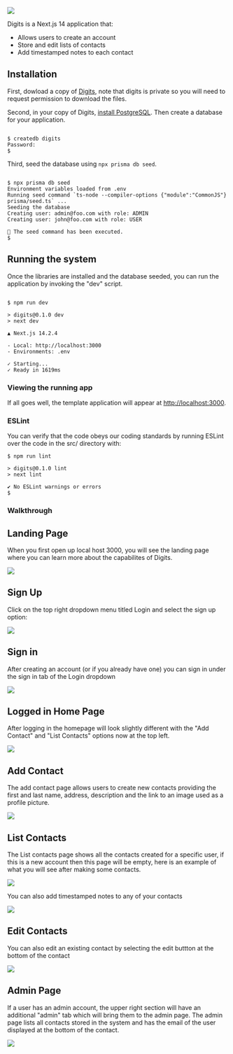![](/public/digits-home-image.png)

Digits is a Next.js 14 application that:

- Allows users to create an account
- Store and edit lists of contacts
- Add timestamped notes to each contact


## Installation

First, dowload a copy of [Digits](https://github.com/CoenBracilano/digits), note that digits is private so you will need to request permission to download the files.


Second, in your copy of Digits, [install PostgreSQL](https://www.postgresql.org/download/). Then create a database for your application.

```

$ createdb digits
Password:
$

```

Third, seed the database using `npx prisma db seed`.

```

$ npx prisma db seed
Environment variables loaded from .env
Running seed command `ts-node --compiler-options {"module":"CommonJS"} prisma/seed.ts` ...
Seeding the database
Creating user: admin@foo.com with role: ADMIN
Creating user: john@foo.com with role: USER

🌱 The seed command has been executed.
$

```

## Running the system

Once the libraries are installed and the database seeded, you can run the application by invoking the "dev" script.

```

$ npm run dev

> digits@0.1.0 dev
> next dev

▲ Next.js 14.2.4

- Local: http://localhost:3000
- Environments: .env

✓ Starting...
✓ Ready in 1619ms

```

### Viewing the running app

If all goes well, the template application will appear at [http://localhost:3000](http://localhost:3000).

### ESLint

You can verify that the code obeys our coding standards by running ESLint over the code in the src/ directory with:

```
$ npm run lint

> digits@0.1.0 lint
> next lint

✔ No ESLint warnings or errors
$
```
### Walkthrough

## Landing Page

When you first open up local host 3000, you will see the landing page where you can learn more about the capabilites of Digits.

![](/public/digits-home-image.png)

## Sign Up

Click on the top right dropdown menu titled Login and select the sign up option:

![](/public/digits-sign-up.png)

## Sign in

After creating an account (or if you already have one) you can sign in under the sign in tab of the Login dropdown

![](/public/digits-sign-in.png)

## Logged in Home Page

After logging in the homepage will look slightly different with the "Add Contact" and "List Contacts" options now at the top left.

![](/public/digits-home-loggedIn.png)

## Add Contact

The add contact page allows users to create new contacts providing the first and last name, address, description and the link to an image used as a profile picture. 

![](/public/digits-add-contact.png)

## List Contacts

The List contacts page shows all the contacts created for a specific user, if this is a new account then this page will be empty, here is an example of what you will see after making some contacts. 

![](/public/digits-list-contacts.png)

You can also add timestamped notes to any of your contacts

![](/public/digits-add-note.png)

## Edit Contacts

You can also edit an existing contact by selecting the edit buttton at the bottom of the contact

![](/public/digits-edit-contact.png)

## Admin Page

If a user has an admin account, the upper right section will have an additional "admin" tab which will bring them to the admin page. The admin page lists all contacts stored in the system and has the email of the user displayed at the bottom of the contact.

![](/public/digits-admin.png)

<!--
## Screencasts

For more information about this system, please watch one or more of the following screencasts. Note that the current source code might differ slightly from the code in these screencasts, but the changes should be very minor.

- [Walkthrough of system user interface (6 min)](https://youtu.be/48xu1hrqUi8)
- [Data and accounts structure and initialization (18 min)](https://youtu.be/HZRjwrVBWp4)
- [Navigation, routing, pages, components (34 min)](https://youtu.be/XztTdHpv6Jw)
- [Forms (32 min)](https://youtu.be/8FyWR3gUGCM)
- [Authorization, authentication, and roles (12 min)](https://youtu.be/9HX5vuXTlvA)
-->
